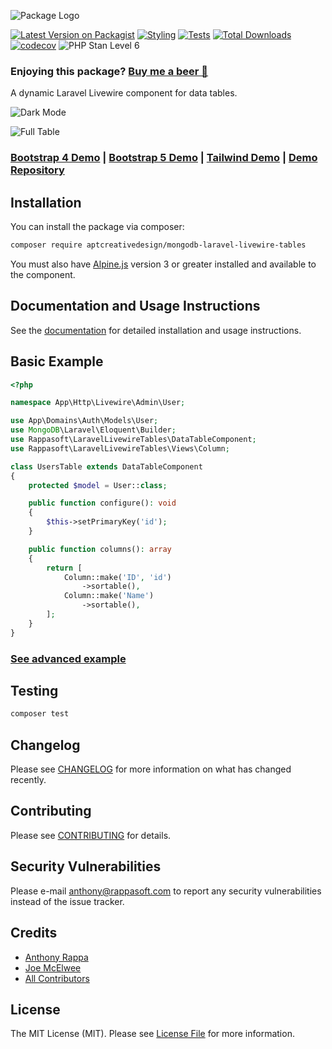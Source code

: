 ![Package Logo](https://banners.beyondco.de/Laravel%20Livewire%20Tables.png?theme=light&packageName=rappasoft%2Flaravel-livewire-tables&pattern=hideout&style=style_1&description=A+dynamic+table+component+for+Laravel+Livewire&md=1&fontSize=100px&images=table)

[![Latest Version on Packagist](https://img.shields.io/packagist/v/rappasoft/laravel-livewire-tables.svg?style=flat-square)](https://packagist.org/packages/rappasoft/laravel-livewire-tables)
[![Styling](https://github.com/rappasoft/laravel-livewire-tables/actions/workflows/php-cs-fixer.yml/badge.svg)](https://github.com/rappasoft/laravel-livewire-tables/actions/workflows/php-cs-fixer.yml)
[![Tests](https://github.com/rappasoft/laravel-livewire-tables/actions/workflows/run-tests.yml/badge.svg)](https://github.com/rappasoft/laravel-livewire-tables/actions/workflows/run-tests.yml)
[![Total Downloads](https://img.shields.io/packagist/dt/rappasoft/laravel-livewire-tables.svg?style=flat-square)](https://packagist.org/packages/rappasoft/laravel-livewire-tables)
[![codecov](https://codecov.io/gh/rappasoft/laravel-livewire-tables/graph/badge.svg?token=1B9VKO9KWG)](https://codecov.io/gh/rappasoft/laravel-livewire-tables)
![PHP Stan Level 6](https://img.shields.io/badge/PHPStan-level%206-brightgreen.svg?style=flat)

### Enjoying this package? [Buy me a beer 🍺](https://www.buymeacoffee.com/rappasoft)

A dynamic Laravel Livewire component for data tables.

![Dark Mode](https://imgur.com/QoEdC7n.png)

![Full Table](https://i.imgur.com/2kfibjR.png)

### [Bootstrap 4 Demo](https://tables.laravel-boilerplate.com/bootstrap-4) | [Bootstrap 5 Demo](https://tables.laravel-boilerplate.com/bootstrap-5) | [Tailwind Demo](https://tables.laravel-boilerplate.com/tailwind) | [Demo Repository](https://github.com/rappasoft/laravel-livewire-tables-demo)

## Installation

You can install the package via composer:

``` bash
composer require aptcreativedesign/mongodb-laravel-livewire-tables
```

You must also have [Alpine.js](https://alpinejs.dev) version 3 or greater installed and available to the component.

## Documentation and Usage Instructions

See the [documentation](https://rappasoft.com/docs/laravel-livewire-tables) for detailed installation and usage instructions.

## Basic Example

```php
<?php

namespace App\Http\Livewire\Admin\User;

use App\Domains\Auth\Models\User;
use MongoDB\Laravel\Eloquent\Builder;
use Rappasoft\LaravelLivewireTables\DataTableComponent;
use Rappasoft\LaravelLivewireTables\Views\Column;

class UsersTable extends DataTableComponent
{
    protected $model = User::class;

    public function configure(): void
    {
        $this->setPrimaryKey('id');
    }

    public function columns(): array
    {
        return [
            Column::make('ID', 'id')
                ->sortable(),
            Column::make('Name')
                ->sortable(),
        ];
    }
}

```

### [See advanced example](https://rappasoft.com/docs/laravel-livewire-tables/v2/examples/advanced-example)

## Testing

```bash
composer test
```

## Changelog

Please see [CHANGELOG](CHANGELOG.md) for more information on what has changed recently.

## Contributing

Please see [CONTRIBUTING](.github/CONTRIBUTING.md) for details.

## Security Vulnerabilities

Please e-mail anthony@rappasoft.com to report any security vulnerabilities instead of the issue tracker.

## Credits

- [Anthony Rappa](https://github.com/rappasoft)
- [Joe McElwee](https://github.com/lrljoe)
- [All Contributors](./CONTRIBUTORS.md)

## License

The MIT License (MIT). Please see [License File](LICENSE.md) for more information.
